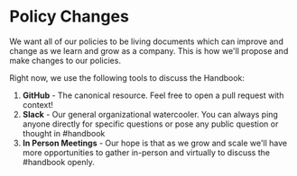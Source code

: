 # Policy Changes

We want all of our policies to be living documents which can improve and change as we learn and grow as a company. This is how we'll propose and make changes to our policies.

Right now, we use the following tools to discuss the Handbook:

1. **GitHub** - The canonical resource. Feel free to open a pull request with context!
2. **Slack** - Our general organizational watercooler. You can always ping anyone directly for specific questions or pose any public question or thought in #handbook
3. **In Person Meetings** - Our hope is that as we grow and scale we'll have more opportunities to gather in-person and virtually to discuss the #handbook openly.
